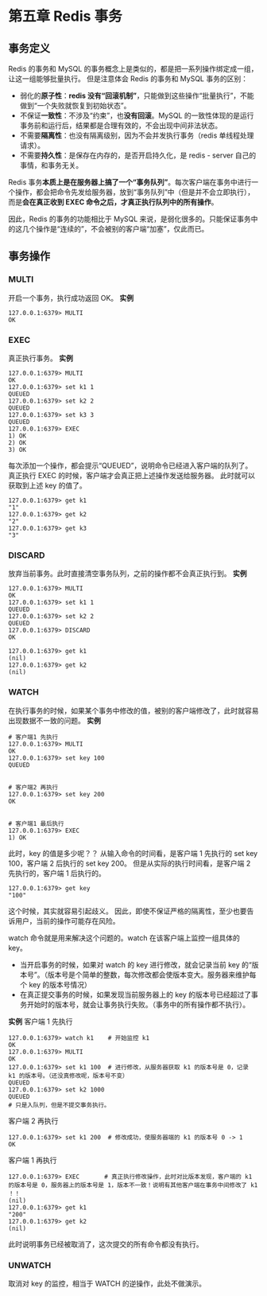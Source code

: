 ﻿# 第五章 Redis 事务
## 事务定义
Redis 的事务和 MySQL 的事务概念上是类似的，都是把一系列操作绑定成一组，让这一组能够批量执行。
但是注意体会 Redis 的事务和 MySQL 事务的区别：
- 弱化的**原子性**：**redis 没有“回滚机制”**，只能做到这些操作“批量执行”，不能做到“一个失败就恢复到初始状态”。
- 不保证**一致性**：不涉及“约束”，也**没有回滚**。MySQL 的一致性体现的是运行事务前和运行后，结果都是合理有效的，不会出现中间非法状态。 
- 不需要**隔离性**：也没有隔离级别，因为不会并发执行事务（redis 单线程处理请求）。 
- 不需要**持久性**：是保存在内存的，是否开启持久化，是 redis - server 自己的事情，和事务无关。 

Redis 事务**本质上是在服务器上搞了一个“事务队列”**。每次客户端在事务中进行一个操作，都会把命令先发给服务器，放到“事务队列”中（但是并不会立即执行），而是**会在真正收到 EXEC 命令之后，才真正执行队列中的所有操作**。 


因此，Redis 的事务的功能相比于 MySQL 来说，是弱化很多的。只能保证事务中的这几个操作是“连续的”，不会被别的客户端“加塞”，仅此而已。 

## 事务操作
### MULTI
开启一个事务，执行成功返回 OK。 
**实例**
```
127.0.0.1:6379> MULTI
OK
```

### EXEC
真正执行事务。 
**实例**
```
127.0.0.1:6379> MULTI
OK
127.0.0.1:6379> set k1 1
QUEUED
127.0.0.1:6379> set k2 2
QUEUED
127.0.0.1:6379> set k3 3
QUEUED
127.0.0.1:6379> EXEC
1) OK
2) OK
3) OK
```
每次添加一个操作，都会提示“QUEUED”，说明命令已经进入客户端的队列了。 
真正执行 EXEC 的时候，客户端才会真正把上述操作发送给服务器。 
此时就可以获取到上述 key 的值了。 
```
127.0.0.1:6379> get k1
"1"
127.0.0.1:6379> get k2
"2"
127.0.0.1:6379> get k3
"3"
```

### DISCARD
放弃当前事务。此时直接清空事务队列，之前的操作都不会真正执行到。 
**实例**
```
127.0.0.1:6379> MULTI
OK
127.0.0.1:6379> set k1 1
QUEUED
127.0.0.1:6379> set k2 2
QUEUED
127.0.0.1:6379> DISCARD
OK

127.0.0.1:6379> get k1
(nil)
127.0.0.1:6379> get k2
(nil)
```

### WATCH
在执行事务的时候，如果某个事务中修改的值，被别的客户端修改了，此时就容易出现数据不一致的问题。 
**实例**
```
# 客户端1 先执行
127.0.0.1:6379> MULTI
OK
127.0.0.1:6379> set key 100
QUEUED


# 客户端2 再执行
127.0.0.1:6379> set key 200
OK


# 客户端1 最后执行
127.0.0.1:6379> EXEC
1) OK
```
此时，key 的值是多少呢？？ 
从输入命令的时间看，是客户端 1 先执行的 set key 100，客户端 2 后执行的 set key 200。 
但是从实际的执行时间看，是客户端 2 先执行的，客户端 1 后执行的。 
```
127.0.0.1:6379> get key
"100"
```
这个时候，其实就容易引起歧义。 
因此，即使不保证严格的隔离性，至少也要告诉用户，当前的操作可能存在风险。 

watch 命令就是用来解决这个问题的。watch 在该客户端上监控一组具体的 key。 
- 当开启事务的时候，如果对 watch 的 key 进行修改，就会记录当前 key 的“版本号”。（版本号是个简单的整数，每次修改都会使版本变大。服务器来维护每个 key 的版本号情况） 
- 在真正提交事务的时候，如果发现当前服务器上的 key 的版本号已经超过了事务开始时的版本号，就会让事务执行失败。（事务中的所有操作都不执行）。 

**实例**
客户端 1 先执行
```
127.0.0.1:6379> watch k1    # 开始监控 k1
OK
127.0.0.1:6379> MULTI
OK
127.0.0.1:6379> set k1 100  # 进行修改，从服务器获取 k1 的版本号是 0，记录 k1 的版本号。（还没真修改呢，版本号不变）
QUEUED
127.0.0.1:6379> set k2 1000
QUEUED
# 只是入队列，但是不提交事务执行。
```
客户端 2 再执行
```
127.0.0.1:6379> set k1 200  # 修改成功，使服务器端的 k1 的版本号 0 -> 1
OK
```
客户端 1 再执行
```
127.0.0.1:6379> EXEC       # 真正执行修改操作，此时对比版本发现，客户端的 k1 的版本号是 0，服务器上的版本号是 1，版本不一致！说明有其他客户端在事务中间修改了 k1 ！！
(nil)
127.0.0.1:6379> get k1
"200"
127.0.0.1:6379> get k2
(nil)
```
此时说明事务已经被取消了，这次提交的所有命令都没有执行。 

### UNWATCH
取消对 key 的监控，相当于 WATCH 的逆操作，此处不做演示。 
